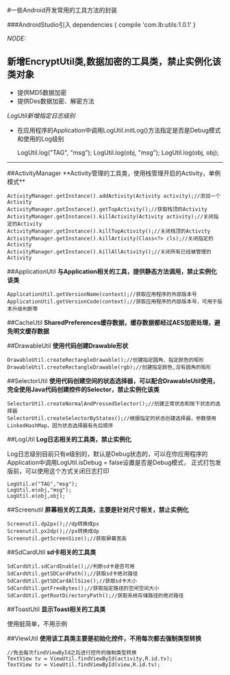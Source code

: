 #一些Android开发常用的工具方法的封装

###AndroidStudio引入
    dependencies {
        compile 'com.lb:utils:1.0.1'
    }

*NODE:*
## 新增EncryptUtil类,数据加密的工具类，禁止实例化该类对象
- 提供MD5数据加密
- 提供Des数据加密、解密方法

*LogUtil新增指定日志级别*
- 在应用程序的Application中调用LogUtil.initLog()方法指定是否是Debug模式和使用的Log级别

    LogUtil.log("TAG", "msg");
    LogUtil.log(obj, "msg");
    LogUtil.log(obj, obj);
<hr/>    
##ActivityManager
**Activity管理的工具类，使用栈管理开启的Activity，单例模式**

    ActivityManager.getInstance().addActivity(Activity activity);//添加一个Activity
    ActivityManager.getInstance().getTopActivity();//获取栈顶的Activity
    ActivityManager.getInstance().killActivity(Activity activity);//关闭指定的Activity
    ActivityManager.getInstance().killTopActivity();//关闭栈顶的Activity
    ActivityManager.getInstance().killActivity(Class<?> cls);//关闭指定的Activity
    ActivityManager.getInstance().killAllActivity();//关闭所有已经被管理的Activity
    
##ApplicationUtil
**与Application相关的工具，提供静态方法调用，禁止实例化该类**

    ApplicationUtil.getVersionName(context);//获取应用程序的外部版本号
    ApplicationUtil.getVersionCode(context);//获取应用程序的内部版本号，可用于版本升级判断等
    
##CacheUtil
**SharedPreferences缓存数据，缓存数据都经过AES加密处理，避免明文缓存数据**

##DrawableUtil
**使用代码创建Drawable形状**

    DrawableUtil.createRectangleDrawable();//创建指定圆角、指定颜色的矩形
    DrawableUtil.createRectangleDrawable(rgb);//创建指定颜色,没有圆角的矩形
    
##SelectorUtil
**使用代码创建空间的状态选择器，可以配合DrawableUtil使用，完全使用Java代码创建控件的Selector，禁止实例化该类**

    SelectorUtil.createNormalAndPressedSelector();//创建正常状态和按下状态的选择器
    SelectorUtil.createSelectorByStates();//根据指定的状态创建选择器，参数使用LinkedHashMap，因为状态选择器有先后顺序
    
##LogUtil
**Log日志相关的工具类，禁止实例化**

Log日志级别目前只有e级别的，默认是Debug状态的，可以在你应用程序的Application中调用LogUtil.isDebug = false设置是否是Debug模式，
正式打包发版前，可以使用这个方式关闭日志打印

    LogUtil.e("TAG","msg");
    LogUtil.e(obj,"msg");
    LogUtil.e(obj,obj);
    
##Screenutil
**屏幕相关的工具类，主要是针对尺寸相关，禁止实例化**
    
    Screenutil.dp2px();//dp转换成px
    Screenutil.px2dp();//px转换成dp
    Screenutil.getScreenSize();//获取屏幕宽高
    
##SdCardUtil
**sd卡相关的工具类**

    SdCardUtil.sdCardEnable();//判断sd卡是否可用
    SdCardUtil.getSDCardPath();//获取sd卡绝对路径
    SdCardUtil.getSDCardAllSize();//获取sd卡大小
    SdCardUtil.getFreeBytes();//获取指定路径的空闲空间大小
    SdCardUtil.getRootDirectoryPath();//获取系统存储路径的绝对路径

##ToastUtil
**显示Toast相关的工具类**

使用挺简单，不用示例

##ViewUtil
**使用该工具类主要是初始化控件，不用每次都去强制类型转换**

    //免去每次findViewById之后进行控件的强制类型转换
    TextView tv = ViewUtil.findViewById(activity,R.id.tv);
    TextView tv = ViewUtil.findViewById(view,R.id.tv);

